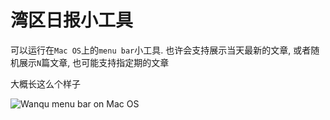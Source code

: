 # 湾区日报小工具

可以运行在`Mac OS`上的`menu bar`小工具. 也许会支持展示当天最新的文章, 或者随机展示`N`篇文章, 也可能支持指定期的文章

大概长这么个样子

![Wanqu menu bar on Mac OS](https://raw.githubusercontent.com/yPangXie/wanqu-bar/master/screenshot/screenshot.png)